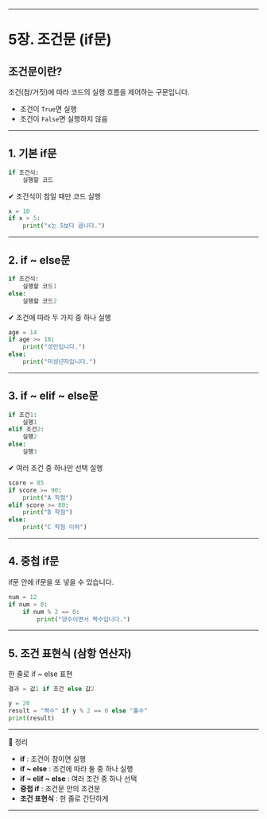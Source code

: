 

---

# 5장. 조건문 (if문)

## 조건문이란?

조건(참/거짓)에 따라 코드의 실행 흐름을 제어하는 구문입니다.

* 조건이 `True`면 실행
* 조건이 `False`면 실행하지 않음

---

## 1. 기본 if문

```python
if 조건식:
    실행할 코드
```

✔ 조건식이 참일 때만 코드 실행

```python
x = 10
if x > 5:
    print("x는 5보다 큽니다.")
```

---

## 2. if \~ else문

```python
if 조건식:
    실행할 코드1
else:
    실행할 코드2
```

✔ 조건에 따라 두 가지 중 하나 실행

```python
age = 14
if age >= 18:
    print("성인입니다.")
else:
    print("미성년자입니다.")
```

---

## 3. if \~ elif \~ else문

```python
if 조건1:
    실행1
elif 조건2:
    실행2
else:
    실행3
```

✔ 여러 조건 중 하나만 선택 실행

```python
score = 85
if score >= 90:
    print("A 학점")
elif score >= 80:
    print("B 학점")
else:
    print("C 학점 이하")
```

---

## 4. 중첩 if문

if문 안에 if문을 또 넣을 수 있습니다.

```python
num = 12
if num > 0:
    if num % 2 == 0:
        print("양수이면서 짝수입니다.")
```

---

## 5. 조건 표현식 (삼항 연산자)

한 줄로 if \~ else 표현

```python
결과 = 값1 if 조건 else 값2
```

```python
y = 20
result = "짝수" if y % 2 == 0 else "홀수"
print(result)
```

---

📌 정리

* **if** : 조건이 참이면 실행
* **if \~ else** : 조건에 따라 둘 중 하나 실행
* **if \~ elif \~ else** : 여러 조건 중 하나 선택
* **중첩 if** : 조건문 안의 조건문
* **조건 표현식** : 한 줄로 간단하게

---


